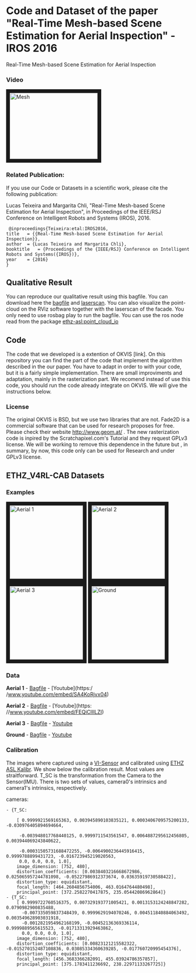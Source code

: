 # Code and Dataset of the paper "Real-Time Mesh-based Scene Estimation for Aerial Inspection" - IROS 2016
Real-Time Mesh-based Scene Estimation for Aerial Inspection
### Video
<a href="https://www.youtube.com/embed/LvmBjMvmZKA" target="_blank"><img src="http://img.youtube.com/vi/LvmBjMvmZKA/0.jpg" 
alt="Mesh" width="240" height="180" border="10" /></a>

### Related Publication:
 If you use our Code or Datasets in a scientific work, please cite the following publication:
 
 Lucas Teixeira and Margarita Chli, "Real-Time Mesh-based Scene Estimation for Aerial Inspection", in Proceedings of the IEEE/RSJ Conference on Intelligent Robots and Systems (IROS), 2016.
 
```
 @inproceedings{Teixeira:etal:IROS2016,
title	= {{Real-Time Mesh-based Scene Estimation for Aerial Inspection}},
author	= {Lucas Teixeira and Margarita Chli},
booktitle	= {Proceedings of the {IEEE/RSJ} Conference on Intelligent Robots and Systems({IROS})},
year	= {2016}
}
```

## Qualitative Result
You can reproduce our qualitative result using this bagfile. You can download here the [bagfile](https://drive.google.com/open?id=0B82ekrhU9sDmT3hiV3pPakdrTXc) and [laserscan](https://drive.google.com/open?id=0B82ekrhU9sDmN2QyOFlFNHA5c2c). You can also visualize the point-cloud on the RViz software together with the laserscan of the facade. You only need to use rosbag play to run the bagfile. You can use the ros node read from the package [ethz-asl:point_cloud_io](
https://github.com/ethz-asl/point_cloud_io)

## Code

The code that we developed is a extention of OKVIS [link]. On this repository you can find the part of the code that implement the algorithm described in the our paper. You have to adapt in order to with your code, but it is a fairly simple implementation. There are small improviments and adaptation, mainly in the rasterization part. We recomend instead of use this code, you should run the code already integrate on OKVIS. We will give the instructions below. 

### License
The original OKVIS is BSD, but we use two libraries that are not. Fade2D is a commercial software that can be used for research proposes for free. Please check their website <http://www.geom.at/> . The new rasterization code is inpired by the Scratchapixel.com's Tutorial and they request GPLv3 license. We will be working to remove this dependence in the future but , in summary, by now, this code only can be used for Research and under GPLv3 license. 




## ETHZ_V4RL-CAB Datasets

### Examples
<a href="https://www.youtube.com/embed/SA4KoRjvx04" target="_blank"><img src="http://img.youtube.com/vi/SA4KoRjvx04/0.jpg" 
alt="Aerial 1" width="200"  border="10" /></a>
<a href="https://www.youtube.com/embed/FEQiClIlLZI" target="_blank"><img src="http://img.youtube.com/vi/FEQiClIlLZI/0.jpg" 
alt="Aerial 2" width="200"  border="10" /></a>
<a href="https://www.youtube.com/embed/HLIJ59BRaBo" target="_blank"><img src="http://img.youtube.com/vi/HLIJ59BRaBo/0.jpg" 
alt="Aerial 3" width="200"  border="10" /></a> 
<a href="https://www.youtube.com/embed/a-ITwYMPzZs" target="_blank"><img src="http://img.youtube.com/vi/a-ITwYMPzZs/0.jpg" 
alt="Ground" width="200"  border="10" /></a> 


### Data
**Aerial 1** - [Bagfile](https://drive.google.com/open?id=0B82ekrhU9sDmTTdIeFJXTlBBLVE)  -  [Youtube](https:/ /www.youtube.com/embed/SA4KoRjvx04)

**Aerial 2** - [Bagfile](https://drive.google.com/open?id=0B82ekrhU9sDmNjZiMTUxUWlHcnc)  -  [Youtube](https:  //www.youtube.com/embed/FEQiClIlLZI)
 
**Aerial 3** - [Bagfile](https://drive.google.com/open?id=0B82ekrhU9sDmOUkzX2xrMWRSMEE)  -  [Youtube](https://www.youtube.com/embed/HLIJ59BRaBo)

**Ground** - [Bagfile](https://drive.google.com/open?id=0B82ekrhU9sDmTjVweklrNGdJTjA)  -  [Youtube](https://www.youtube.com/embed/a-ITwYMPzZs)


### Calibration
The images where captured using a [VI-Sensor]() and calibrated using [ETHZ ASL Kalibr](). We show below the calibration result. Most values are straitforward. T_SC is the transformation from the Camera to the Sensor(IMU). There is two sets of values, camera0's intrinsics and camera1's intrinsics, respectively. 

cameras:

    - {T_SC: 
    
        [ 0.9999921569165363, 0.003945890103835121, 0.0003406709575200133, -0.030976405894694664,
        
         -0.003948017768440125, 0.9999711543561547, 0.0064887295612456805, 0.003944069243840622,
         
         -0.00031505731688472255, -0.0064900236445916415, 0.9999788899431723, -0.016723945219020563,
         0.0, 0.0, 0.0, 1.0],
        image_dimension: [752, 480],
        distortion_coefficients: [0.0038403216668672986, 0.025065957244781098, -0.05227986912373674, 0.03635919730588422],
        distortion_type: equidistant,
        focal_length: [464.2604856754006, 463.0164764480498],
        principal_point: [372.2582270417875, 235.05442086962864]}
    - {T_SC:
        [ 0.9999722760516375, 0.007329193771005421, 0.0013153124248847282, 0.0790982900835488,
          -0.007335059837348439, 0.9999629194070246, 0.004511840884063492, 0.003549628903031918,
          -0.0012821954962168199, -0.00452136369336114, 0.9999889565615523, -0.01713313929463862,
          0.0, 0.0, 0.0, 1.0],
        image_dimension: [752, 480],
        distortion_coefficients: [0.00823121215582322, -0.015270152487108836, 0.03085334360639285, -0.017760720995454376],
        distortion_type: equidistant,
        focal_length: [456.3683366282091, 455.03924786357857],
        principal_point: [375.1783411236692, 238.22971133267725]}
